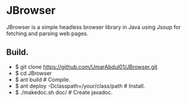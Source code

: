 # JBrowser
JBrowser is a simple headless browser library in Java using Jsoup for fetching and parsing web pages.

## Build.
* $ git clone https://github.com/UmarAbdul01/JBrowser.git
* $ cd JBrowser
* $ ant build  # Compile.
* $ ant deploy -Dclasspath=/your/class/path  # Install.
* $ ./makedoc.sh doc/  # Create javadoc.
